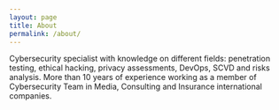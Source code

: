 ```yaml
---
layout: page
title: About
permalink: /about/
---
```


Cybersecurity specialist with knowledge on different fields: penetration testing, ethical hacking, privacy assessments, DevOps, SCVD and risks analysis.
More than 10 years of experience working as a member of Cybersecurity Team in Media, Consulting and Insurance international companies.
